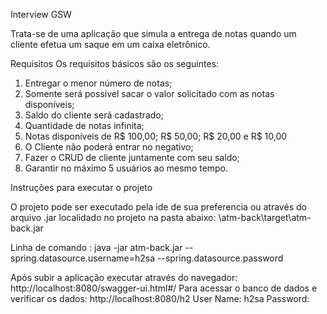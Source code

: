 Interview GSW

Trata-se de uma aplicação que simula a entrega de notas quando um cliente efetua um saque em um caixa eletrônico.

Requisitos
Os requisitos básicos são os seguintes:

1) Entregar o menor número de notas;
2) Somente será possível sacar o valor solicitado com as notas disponíveis;
3) Saldo do cliente será cadastrado;
4) Quantidade de notas infinita;
5) Notas disponíveis de R$ 100,00; R$ 50,00; R$ 20,00 e R$ 10,00
6) O Cliente não poderá entrar no negativo;
7) Fazer o CRUD de cliente juntamente com seu saldo;
8) Garantir no máximo 5 usuários ao mesmo tempo.

Instruções para executar o projeto

O projeto pode ser executado pela ide de sua preferencia ou através do arquivo .jar localidado no projeto na pasta abaixo:
\atm-back\target\atm-back.jar

Linha de comando : java -jar atm-back.jar --spring.datasource.username=h2sa --spring.datasource.password
 
Após subir a aplicação executar através do navegador: http://localhost:8080/swagger-ui.html#/
Para acessar o banco de dados e verificar os dados: http://localhost:8080/h2
User Name: h2sa Password: 


